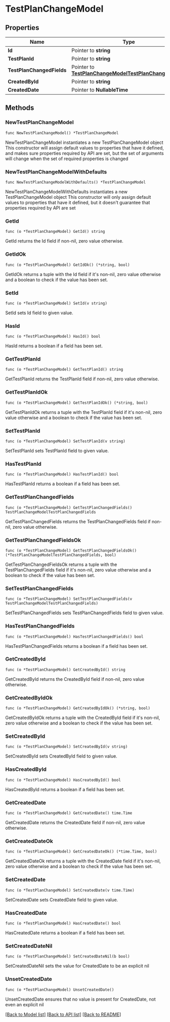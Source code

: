 # TestPlanChangeModel

## Properties

Name | Type | Description | Notes
------------ | ------------- | ------------- | -------------
**Id** | Pointer to **string** |  | [optional] 
**TestPlanId** | Pointer to **string** |  | [optional] 
**TestPlanChangedFields** | Pointer to [**TestPlanChangeModelTestPlanChangedFields**](TestPlanChangeModelTestPlanChangedFields.md) |  | [optional] 
**CreatedById** | Pointer to **string** |  | [optional] 
**CreatedDate** | Pointer to **NullableTime** |  | [optional] 

## Methods

### NewTestPlanChangeModel

`func NewTestPlanChangeModel() *TestPlanChangeModel`

NewTestPlanChangeModel instantiates a new TestPlanChangeModel object
This constructor will assign default values to properties that have it defined,
and makes sure properties required by API are set, but the set of arguments
will change when the set of required properties is changed

### NewTestPlanChangeModelWithDefaults

`func NewTestPlanChangeModelWithDefaults() *TestPlanChangeModel`

NewTestPlanChangeModelWithDefaults instantiates a new TestPlanChangeModel object
This constructor will only assign default values to properties that have it defined,
but it doesn't guarantee that properties required by API are set

### GetId

`func (o *TestPlanChangeModel) GetId() string`

GetId returns the Id field if non-nil, zero value otherwise.

### GetIdOk

`func (o *TestPlanChangeModel) GetIdOk() (*string, bool)`

GetIdOk returns a tuple with the Id field if it's non-nil, zero value otherwise
and a boolean to check if the value has been set.

### SetId

`func (o *TestPlanChangeModel) SetId(v string)`

SetId sets Id field to given value.

### HasId

`func (o *TestPlanChangeModel) HasId() bool`

HasId returns a boolean if a field has been set.

### GetTestPlanId

`func (o *TestPlanChangeModel) GetTestPlanId() string`

GetTestPlanId returns the TestPlanId field if non-nil, zero value otherwise.

### GetTestPlanIdOk

`func (o *TestPlanChangeModel) GetTestPlanIdOk() (*string, bool)`

GetTestPlanIdOk returns a tuple with the TestPlanId field if it's non-nil, zero value otherwise
and a boolean to check if the value has been set.

### SetTestPlanId

`func (o *TestPlanChangeModel) SetTestPlanId(v string)`

SetTestPlanId sets TestPlanId field to given value.

### HasTestPlanId

`func (o *TestPlanChangeModel) HasTestPlanId() bool`

HasTestPlanId returns a boolean if a field has been set.

### GetTestPlanChangedFields

`func (o *TestPlanChangeModel) GetTestPlanChangedFields() TestPlanChangeModelTestPlanChangedFields`

GetTestPlanChangedFields returns the TestPlanChangedFields field if non-nil, zero value otherwise.

### GetTestPlanChangedFieldsOk

`func (o *TestPlanChangeModel) GetTestPlanChangedFieldsOk() (*TestPlanChangeModelTestPlanChangedFields, bool)`

GetTestPlanChangedFieldsOk returns a tuple with the TestPlanChangedFields field if it's non-nil, zero value otherwise
and a boolean to check if the value has been set.

### SetTestPlanChangedFields

`func (o *TestPlanChangeModel) SetTestPlanChangedFields(v TestPlanChangeModelTestPlanChangedFields)`

SetTestPlanChangedFields sets TestPlanChangedFields field to given value.

### HasTestPlanChangedFields

`func (o *TestPlanChangeModel) HasTestPlanChangedFields() bool`

HasTestPlanChangedFields returns a boolean if a field has been set.

### GetCreatedById

`func (o *TestPlanChangeModel) GetCreatedById() string`

GetCreatedById returns the CreatedById field if non-nil, zero value otherwise.

### GetCreatedByIdOk

`func (o *TestPlanChangeModel) GetCreatedByIdOk() (*string, bool)`

GetCreatedByIdOk returns a tuple with the CreatedById field if it's non-nil, zero value otherwise
and a boolean to check if the value has been set.

### SetCreatedById

`func (o *TestPlanChangeModel) SetCreatedById(v string)`

SetCreatedById sets CreatedById field to given value.

### HasCreatedById

`func (o *TestPlanChangeModel) HasCreatedById() bool`

HasCreatedById returns a boolean if a field has been set.

### GetCreatedDate

`func (o *TestPlanChangeModel) GetCreatedDate() time.Time`

GetCreatedDate returns the CreatedDate field if non-nil, zero value otherwise.

### GetCreatedDateOk

`func (o *TestPlanChangeModel) GetCreatedDateOk() (*time.Time, bool)`

GetCreatedDateOk returns a tuple with the CreatedDate field if it's non-nil, zero value otherwise
and a boolean to check if the value has been set.

### SetCreatedDate

`func (o *TestPlanChangeModel) SetCreatedDate(v time.Time)`

SetCreatedDate sets CreatedDate field to given value.

### HasCreatedDate

`func (o *TestPlanChangeModel) HasCreatedDate() bool`

HasCreatedDate returns a boolean if a field has been set.

### SetCreatedDateNil

`func (o *TestPlanChangeModel) SetCreatedDateNil(b bool)`

 SetCreatedDateNil sets the value for CreatedDate to be an explicit nil

### UnsetCreatedDate
`func (o *TestPlanChangeModel) UnsetCreatedDate()`

UnsetCreatedDate ensures that no value is present for CreatedDate, not even an explicit nil

[[Back to Model list]](../README.md#documentation-for-models) [[Back to API list]](../README.md#documentation-for-api-endpoints) [[Back to README]](../README.md)


